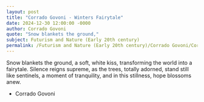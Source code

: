 ```yaml
---
layout: post
title: "Corrado Govoni - Winters Fairytale"
date: 2024-12-30 12:00:00 -0000
author: Corrado Govoni
quote: "Snow blankets the ground,"
subject: Futurism and Nature (Early 20th century)
permalink: /Futurism and Nature (Early 20th century)/Corrado Govoni/Corrado Govoni - Winters Fairytale
---
```


Snow blankets the ground,
a soft, white kiss,
transforming the world
into a fairytale.
Silence reigns supreme,
as the trees,
totally adorned,
stand still like sentinels,
a moment of tranquility,
and in this stillness,
hope blossoms anew.

- Corrado Govoni
